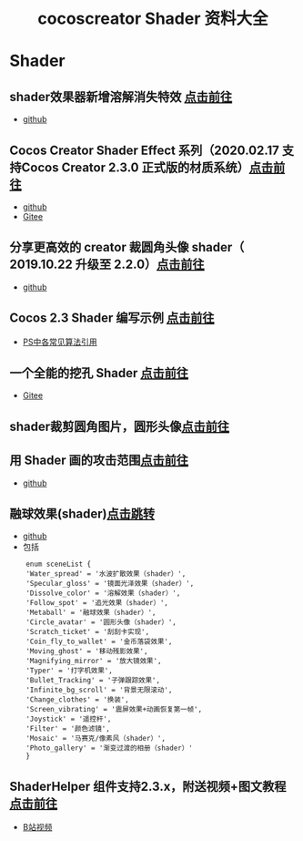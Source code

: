 <h1 align="center">cocoscreator Shader 资料大全</h1>

# Shader
##  shader效果器新增溶解消失特效 [点击前往](https://forum.cocos.org/t/shader/59401)
 - [github](https://github.com/fylz1125/ShaderDemos)
## Cocos Creator Shader Effect 系列（2020.02.17 支持Cocos Creator 2.3.0 正式版的材质系统）[点击前往](https://forum.cocos.org/t/cocos-creator-shader-effect-2020-02-17-cocos-creator-2-3-0/87889)
 - [github](https://github.com/zhitaocai/CocosCreatorShaderEffectDemo)
 - [Gitee](https://gitee.com/zhitaocai/CocosCreatorShaderEffectDemo)
## 分享更高效的 creator 裁圆角头像 shader（ 2019.10.22 升级至 2.2.0）[点击前往](https://forum.cocos.org/t/creator-shader-2019-10-22-2-2-0/82548)
 - [github](https://github.com/yanjifa/shaderDemo)
## Cocos 2.3 Shader 编写示例 [点击前往](https://forum.cocos.org/t/cocos-2-3-shader/90789)
 - [PS中各常见算法引用](https://blog.csdn.net/kezunhai/article/details/41832317)
## 一个全能的挖孔 Shader [点击前往](https://forum.cocos.org/t/shader/92482)
 - [Gitee](https://gitee.com/ifaswind/eazax-ccc/blob/master/resources/effects/eazax-hollowout.effect)
## shader裁剪圆角图片，圆形头像[点击前往](https://forum.cocos.org/t/shader/63542)
## 用 Shader 画的攻击范围[点击前往](https://forum.cocos.org/t/shader/60911)
 - [github](https://github.com/shpz/AttackArea)
## 融球效果(shader)[点击跳转](https://forum.cocos.org/t/shader/92906)
 - [github](https://github.com/ifengzp/cocos-awesome/)
 - 包括
```
    enum sceneList {
    'Water_spread' = '水波扩散效果（shader）',
    'Specular_gloss' = '镜面光泽效果（shader）',
    'Dissolve_color' = '溶解效果（shader）',
    'Follow_spot' = '追光效果（shader）',
    'Metaball' = '融球效果（shader）',
    'Circle_avatar' = '圆形头像（shader）',
    'Scratch_ticket' = '刮刮卡实现',
    'Coin_fly_to_wallet' = '金币落袋效果',
    'Moving_ghost' = '移动残影效果',
    'Magnifying_mirror' = '放大镜效果',
    'Typer' = '打字机效果',
    'Bullet_Tracking' = '子弹跟踪效果',
    'Infinite_bg_scroll' = '背景无限滚动',
    'Change_clothes' = '换装',
    'Screen_vibrating' = '震屏效果+动画恢复第一帧',
    'Joystick' = '遥控杆',
    'Filter' = '颜色滤镜',
    'Mosaic' = '马赛克/像素风（shader）',
    'Photo_gallery' = '渐变过渡的相册（shader）'
    }
```
## ShaderHelper 组件支持2.3.x，附送视频+图文教程[点击前往](https://forum.cocos.org/t/shaderhelper-2-3-x/90819)
 - [B站视频](https://www.bilibili.com/video/BV177411S7wA/12)
